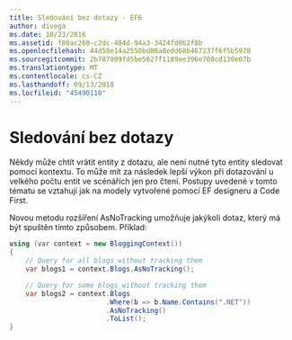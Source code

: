 ```yaml
---
title: Sledování bez dotazy - EF6
author: divega
ms.date: 10/23/2016
ms.assetid: f80ac260-c2dc-484d-94a3-3424fd862f8b
ms.openlocfilehash: 44d58e14a2550bd08a8edd68b467237f6f5b5978
ms.sourcegitcommit: 2b787009fd5be5627f1189ee396e708cd130e07b
ms.translationtype: MT
ms.contentlocale: cs-CZ
ms.lasthandoff: 09/13/2018
ms.locfileid: "45490110"
---
```

# <a name="no-tracking-queries"></a>Sledování bez dotazy
Někdy může chtít vrátit entity z dotazu, ale není nutné tyto entity sledovat pomocí kontextu. To může mít za následek lepší výkon při dotazování u velkého počtu entit ve scénářích jen pro čtení. Postupy uvedené v tomto tématu se vztahují jak na modely vytvořené pomocí EF designeru a Code First.  

Novou metodu rozšíření AsNoTracking umožňuje jakýkoli dotaz, který má být spuštěn tímto způsobem. Příklad:  

``` csharp
using (var context = new BloggingContext())
{
    // Query for all blogs without tracking them
    var blogs1 = context.Blogs.AsNoTracking();

    // Query for some blogs without tracking them
    var blogs2 = context.Blogs
                        .Where(b => b.Name.Contains(".NET"))
                        .AsNoTracking()
                        .ToList();
}
```  
